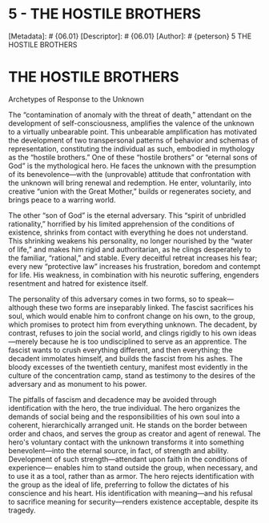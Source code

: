 # 5 - THE HOSTILE BROTHERS
[Metadata]: # {06.01}
[Descriptor]: # {06.01}
[Author]: # {peterson}
5
THE HOSTILE BROTHERS
# THE HOSTILE BROTHERS
Archetypes of Response to the Unknown



The “contamination of anomaly with the threat of death,” attendant on the
development of self-consciousness, amplifies the valence of the unknown to a
virtually unbearable point. This unbearable amplification has motivated the
development of two transpersonal patterns of behavior and schemas of
representation, constituting the individual as such, embodied in mythology as
the “hostile brothers.” One of these “hostile brothers” or “eternal sons of
God” is the mythological hero. He faces the unknown with the presumption of its
benevolence—with the (unprovable) attitude that confrontation with the unknown
will bring renewal and redemption. He enter, voluntarily, into creative “union
with the Great Mother,” builds or regenerates society, and brings peace to a
warring world.

The other “son of God” is the eternal adversary. This “spirit of unbridled
rationality,” horrified by his limited apprehension of the conditions of
existence, shrinks from contact with everything he does not understand. This
shrinking weakens his personality, no longer nourished by the “water of life,”
and makes him rigid and authoritarian, as he clings desperately to the
familiar, “rational,” and stable. Every deceitful retreat increases his fear;
every new “protective law” increases his frustration, boredom and contempt for
life. His weakness, in combination with his neurotic suffering, engenders
resentment and hatred for existence itself.

The personality of this adversary comes in two forms, so to speak—although
these two forms are inseparably linked. The fascist sacrifices his soul, which
would enable him to confront change on his own, to the group, which promises to
protect him from everything unknown. The decadent, by contrast, refuses to join
the social world, and clings rigidly to his own ideas—merely because he is too
undisciplined to serve as an apprentice. The fascist wants to crush everything
different, and then everything; the decadent immolates himself, and builds the
fascist from his ashes. The bloody excesses of the twentieth century, manifest
most evidently in the culture of the concentration camp, stand as testimony to
the desires of the adversary and as monument to his power.

The pitfalls of fascism and decadence may be avoided through identification
with the hero, the true individual. The hero organizes the demands of social
being and the responsibilities of his own soul into a coherent, hierarchically
arranged unit. He stands on the border between order and chaos, and serves the
group as creator and agent of renewal. The hero's voluntary contact with the
unknown transforms it into something benevolent—into the eternal source, in
fact, of strength and ability. Development of such strength—attendant upon
faith in the conditions of experience— enables him to stand outside the group,
when necessary, and to use it as a tool, rather than as armor. The hero rejects
identification with the group as the ideal of life, preferring to follow the
dictates of his conscience and his heart. His identification with meaning—and
his refusal to sacrifice meaning for security—renders existence acceptable,
despite its tragedy.

